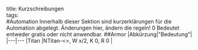 title: Kurzschreibungen  
tags:   
#Automation
Innerhalb dieser Sektion sind kurzerklärungen für die Automation abgelegt. Änderungen hier, ändern die regeln!
0 Bedeutet entweder gratis oder nicht anwendbar.
##Armor
|Abkürzung|"Bedeutung"|
|---|---
|Titan |NTitan-<>, W x/2, K 0, R 0 |